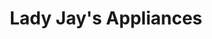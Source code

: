 ---
title: "Lady Jay's Appliances"
url: /indianapolis/lady-jays-appliances/
shop: Haushaltsgeräte
---